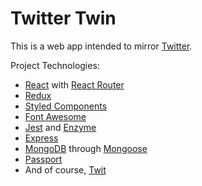 # Twitter Twin

This is a web app intended to mirror [Twitter](https://twitter.com).

Project Technologies:

- [React](https://reactjs.org/) with [React Router](https://reacttraining.com/react-router/)
- [Redux](https://redux.js.org/)
- [Styled Components](https://www.styled-components.com/)
- [Font Awesome](https://fontawesome.com/?from=io)
- [Jest](https://jestjs.io/) and [Enzyme](https://airbnb.io/enzyme/)
- [Express](https://expressjs.com/)
- [MongoDB](https://www.mongodb.com/) through [Mongoose](https://mongoosejs.com/)
- [Passport](http://www.passportjs.org/)
- And of course, [Twit](https://github.com/ttezel/twit)
